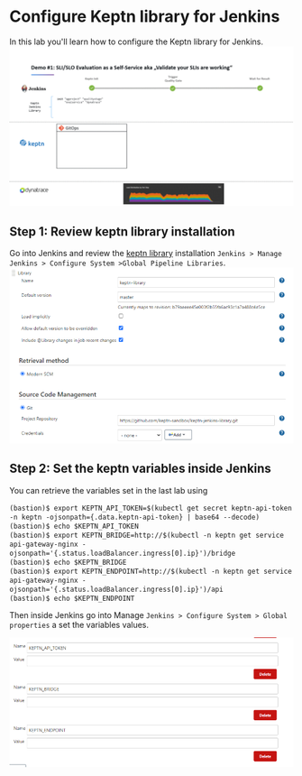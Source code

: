 # Configure Keptn library for Jenkins
In this lab you'll learn how to configure the Keptn library for Jenkins.
![keptn](./assets/evalpipeline_animated.gif)

## Step 1: Review keptn library installation
Go into Jenkins and review the [keptn library](https://github.com/keptn-sandbox/keptn-jenkins-library.git) installation `Jenkins > Manage Jenkins > Configure System >Global Pipeline Libraries`.
![keptn](./assets/keptn-jenkins-library.PNG)


## Step 2: Set the keptn variables inside Jenkins

You can retrieve the variables set in the last lab using

```
(bastion)$ export KEPTN_API_TOKEN=$(kubectl get secret keptn-api-token -n keptn -ojsonpath={.data.keptn-api-token} | base64 --decode)
(bastion)$ echo $KEPTN_API_TOKEN
(bastion)$ export KEPTN_BRIDGE=http://$(kubectl -n keptn get service api-gateway-nginx -ojsonpath='{.status.loadBalancer.ingress[0].ip}')/bridge
(bastion)$ echo $KEPTN_BRIDGE
(bastion)$ export KEPTN_ENDPOINT=http://$(kubectl -n keptn get service api-gateway-nginx -ojsonpath='{.status.loadBalancer.ingress[0].ip}')/api
(bastion)$ echo $KEPTN_ENDPOINT
```

Then inside Jenkins go into Manage `Jenkins > Configure System > Global properties` a set the variables values.

![keptn](./assets/keptn-variables.png)

